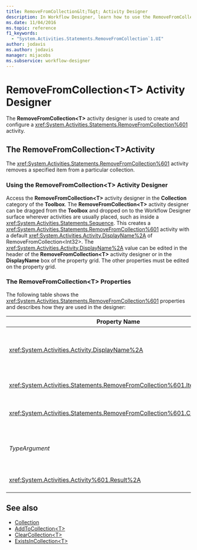 ```yaml
---
title: RemoveFromCollection&lt;T&gt; Activity Designer
description: In Workflow Designer, learn how to use the RemoveFromCollection <T> activity designer to create and configure a RemoveFromCollection <T> activity.
ms.date: 11/04/2016
ms.topic: reference
f1_keywords:
  - "System.Activities.Statements.RemoveFromCollection`1.UI"
author: jodavis
ms.author: jodavis
manager: mijacobs
ms.subservice: workflow-designer
---
```

# RemoveFromCollection\<T> Activity Designer

The **RemoveFromCollection\<T>** activity designer is used to create and configure a <xref:System.Activities.Statements.RemoveFromCollection%601> activity.

## The RemoveFromCollection\<T>Activity

The <xref:System.Activities.Statements.RemoveFromCollection%601> activity removes a specified item from a particular collection.

### Using the RemoveFromCollection\<T> Activity Designer

Access the **RemoveFromCollection\<T>** activity designer in the **Collection** category of the **Toolbox**.
The **RemoveFromCollection\<T>** activity designer can be dragged from the **Toolbox** and dropped on to the Workflow Designer surface wherever activities are usually placed, such as inside a <xref:System.Activities.Statements.Sequence>. This creates a <xref:System.Activities.Statements.RemoveFromCollection%601> activity with a default <xref:System.Activities.Activity.DisplayName%2A> of RemoveFromCollection<Int32\>. The <xref:System.Activities.Activity.DisplayName%2A> value can be edited in the header of the **RemoveFromCollection<T\>** activity designer or in the **DisplayName** box of the property grid. The other properties must be edited on the property grid.

### The RemoveFromCollection<T\> Properties

The following table shows the <xref:System.Activities.Statements.RemoveFromCollection%601> properties and describes how they are used in the designer:

|Property Name|Required|Usage|
|-|--------------|-|
|<xref:System.Activities.Activity.DisplayName%2A>|False|The optional friendly name of the <xref:System.Activities.Statements.RemoveFromCollection%601> activity. The default is the RemoveFromCollection<Int32\>.<br /><br /> Although the <xref:System.Activities.Activity.DisplayName%2A> is not strictly required, it is a best practice to use one.|
|<xref:System.Activities.Statements.RemoveFromCollection%601.Item%2A>|True|The item to remove from the **Collection\<T>**. This item is of type *T*, which is of type *TypeArgument*. To specify the item, type in a Visual Basic expression in the property grid.|
|<xref:System.Activities.Statements.RemoveFromCollection%601.Collection%2A>|True|The collection from which the item should be removed. This collection is of type **ICollection<TypeArgument\>.** To specify the collection, type in a Visual Basic expression in the property grid.|
|*TypeArgument*|True|The type T of the items contained in the <xref:System.Collections.Generic.ICollection%601>. By default, this *TypeArgument* type is set to **Int32**. To change the type, change the value of the *TypeArgument* in the combo box in the property grid.|
|<xref:System.Activities.Activity%601.Result%2A>|False|A value that indicates whether the specified item was removed from the collection. To specify a variable to bind to the result, type in a variable in the property grid|

## See also

- [Collection](../workflow-designer/collection-activity-designers.md)
- [AddToCollection\<T>](../workflow-designer/addtocollection-t-activity-designer.md)
- [ClearCollection\<T>](../workflow-designer/clearcollection-t-activity-designer.md)
- [ExistsInCollection\<T>](../workflow-designer/existsincollection-t-activity-designer.md)